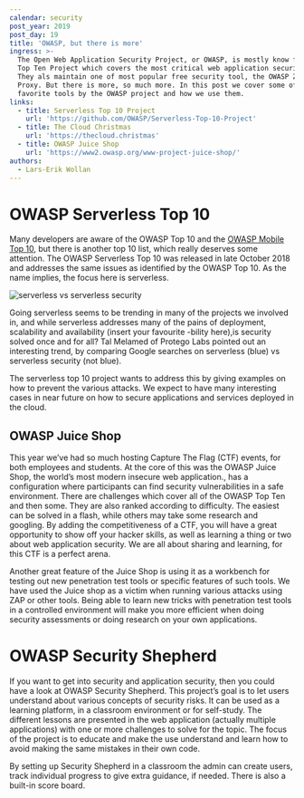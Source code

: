 ```yaml
---
calendar: security
post_year: 2019
post_day: 19
title: 'OWASP, but there is more'
ingress: >-
  The Open Web Application Security Project, or OWASP, is mostly know for it's
  Top Ten Project which covers the most critical web application security risks.
  They als maintain one of most popular free security tool, the OWASP Zed Attack
  Proxy. But there is more, so much more. In this post we cover some of our
  favorite tools by the OWASP project and how we use them.
links:
  - title: Serverless Top 10 Project
    url: 'https://github.com/OWASP/Serverless-Top-10-Project'
  - title: The Cloud Christmas
    url: 'https://thecloud.christmas'
  - title: OWASP Juice Shop
    url: 'https://www2.owasp.org/www-project-juice-shop/'
authors:
  - Lars-Erik Wollan
---
```

# OWASP Serverless Top 10

Many developers are aware of the OWASP Top 10 and the [OWASP Mobile Top 10](https://security.christmas/2019/7/), but there is another top 10 list, which really deserves some attention. The OWASP Serverless Top 10 was released in late October 2018 and addresses the same issues as identified by the OWASP Top 10. As the name implies, the focus here is serverless.

![](/assets/serverless-vs-serverless-security.png "serverless vs serverless security")

Going serverless seems to be trending in many of the projects we involved in, and while serverless addresses many of the pains of deployment, scalability and availability (insert your favourite -bility here),is security solved once and for all? Tal Melamed of Protego Labs pointed out an interesting trend, by comparing Google searches on serverless (blue) vs serverless security (not blue).

The serverless top 10 project wants to address this by giving examples on how to prevent the various attacks. We expect to have many interesting cases in near future on how to secure applications and services deployed in the cloud.

## OWASP Juice Shop
This year we’ve had so much hosting Capture The Flag (CTF) events, for both employees and students. At the core of this was the OWASP Juice Shop, the world’s most modern insecure web application., has a configuration where participants can find security vulnerabilities in a safe environment. There are challenges which cover all of the OWASP Top Ten and then some. They are also ranked according to difficulty. The easiest can be solved in a flash, while others may take some research and googling. By adding the competitiveness of a CTF, you will have a great opportunity to show off your hacker skills, as well as learning a thing or two about web application security. We are all about sharing and learning, for this CTF is a perfect arena.

Another great feature of the Juice Shop is using it as a workbench for testing out new penetration test tools or specific features of such tools. We have used the Juice shop as a victim when running various attacks using ZAP or other tools. Being able to learn new tricks with penetration test tools in a controlled environment will make you more efficient when doing security assessments or doing research on your own applications.

# OWASP Security Shepherd
If you want to get into security and application security, then you could have a look at OWASP Security Shepherd. This project’s goal is to let users understand about various concepts of security risks. It can be used as a learning platform, in a classroom environment or for self-study. The different lessons are presented in the web application (actually multiple applications) with one or more challenges to solve for the topic. The focus of the project is to educate and make the use understand and learn how to avoid making the same mistakes in their own code.

By setting up Security Shepherd in a classroom the admin can create users, track individual progress to give extra guidance, if needed. There is also a built-in score board.
